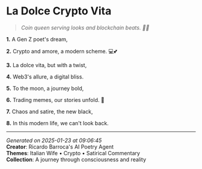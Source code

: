 # La Dolce Crypto Vita

> *Coin queen serving looks and blockchain beats. 💍🎶*

**1.** A Gen Z poet's dream,


**2.** Crypto and amore, a modern scheme. 💻💕


**3.** La dolce vita, but with a twist,


**4.** Web3's allure, a digital bliss.


**5.** To the moon, a journey bold,


**6.** Trading memes, our stories unfold. 🚀


**7.** Chaos and satire, the new black,


**8.** In this modern life, we can't look back.



---

*Generated on 2025-01-23 at 09:06:45*  
**Creator**: Ricardo Barroca's AI Poetry Agent  
**Themes**: Italian Wife • Crypto • Satirical Commentary  
**Collection**: A journey through consciousness and reality